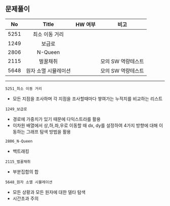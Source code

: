 ## 문제풀이

|  No  |        Title         | HW 여부 |        비고        |
| :--: | :------------------: | :-----: | :----------------: |
| 5251 |    최소 이동 거리    |         |                    |
| 1249 |        보급로        |         |                    |
| 2806 |       N-Queen        |         |                    |
| 2115 |       벌꿀채취       |         | 모의 SW 역량테스트 |
| 5648 | 원자 소멸 시뮬레이션 |         | 모의 SW 역량테스트 |



---



`5251_최소 이동 거리`

- 모든 지점을 조사하며 각 지점을 조사할때마다 쌓여가는 누적치를 비교하는 리스트



`1249_보급로`

- 경로에 가중치가 있기 때문에 다익스트라를 활용
- 이차원 배열에서 상,하,좌,우로 이동할 때 dx, dy를 설정하여 4가지 방향에 대해 이동하는 그래프 탐색 방법을 활용



`2806_N-Queen`

- 백트래킹



`2115_벌꿀채취`

- 부분집합의 합



`5648_원자 소멸 시뮬레이션`

- 모든 상황과 모든 원자에 대한 델타 탐색
- 시간초과 주의
